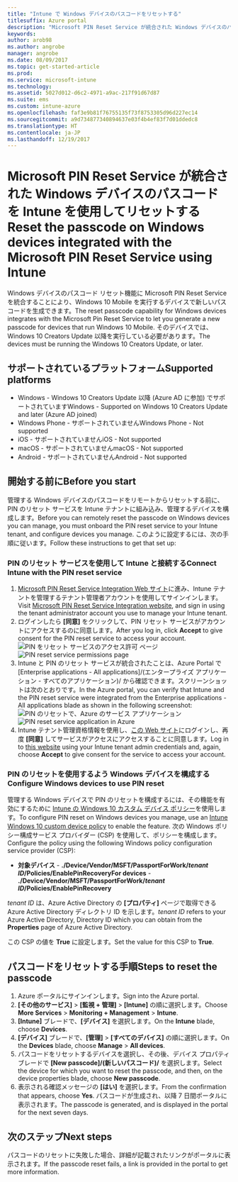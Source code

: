 ```yaml
---
title: "Intune で Windows デバイスのパスコードをリセットする"
titlesuffix: Azure portal
description: "Microsoft PIN Reset Service が統合された Windows デバイスのパスコードを Intune を使用してリセットする方法を説明します。"
keywords: 
author: arob98
ms.author: angrobe
manager: angrobe
ms.date: 08/09/2017
ms.topic: get-started-article
ms.prod: 
ms.service: microsoft-intune
ms.technology: 
ms.assetid: 5027d012-d6c2-4971-a9ac-217f91d67d87
ms.suite: ems
ms.custom: intune-azure
ms.openlocfilehash: faf3e9b81f76755135f73f8753305d96d227ec14
ms.sourcegitcommit: a9d734877340894637e03f4b4ef83f7d01ddedc8
ms.translationtype: HT
ms.contentlocale: ja-JP
ms.lasthandoff: 12/19/2017
---
```

# <a name="reset-the-passcode-on-windows-devices-integrated-with-the-microsoft-pin-reset-service-using-intune"></a><span data-ttu-id="2b2a7-103">Microsoft PIN Reset Service が統合された Windows デバイスのパスコードを Intune を使用してリセットする</span><span class="sxs-lookup"><span data-stu-id="2b2a7-103">Reset the passcode on Windows devices integrated with the Microsoft PIN Reset Service using Intune</span></span>

<span data-ttu-id="2b2a7-104">Windows デバイスのパスコード リセット機能に Microsoft PIN Reset Service を統合することにより、Windows 10 Mobile を実行するデバイスで新しいパスコードを生成できます。</span><span class="sxs-lookup"><span data-stu-id="2b2a7-104">The reset passcode capability for Windows devices integrates with the Microsoft Pin Reset Service to let you generate a new passcode for devices that run Windows 10 Mobile.</span></span> <span data-ttu-id="2b2a7-105">そのデバイスでは、Windows 10 Creators Update 以降を実行している必要があります。</span><span class="sxs-lookup"><span data-stu-id="2b2a7-105">The devices must be running the Windows 10 Creators Update, or later.</span></span>

## <a name="supported-platforms"></a><span data-ttu-id="2b2a7-106">サポートされているプラットフォーム</span><span class="sxs-lookup"><span data-stu-id="2b2a7-106">Supported platforms</span></span>

- <span data-ttu-id="2b2a7-107">Windows - Windows 10 Creators Update 以降 (Azure AD に参加) でサポートされています</span><span class="sxs-lookup"><span data-stu-id="2b2a7-107">Windows - Supported on Windows 10 Creators Update and later (Azure AD joined)</span></span>
- <span data-ttu-id="2b2a7-108">Windows Phone - サポートされていません</span><span class="sxs-lookup"><span data-stu-id="2b2a7-108">Windows Phone - Not supported</span></span>
- <span data-ttu-id="2b2a7-109">iOS - サポートされていません</span><span class="sxs-lookup"><span data-stu-id="2b2a7-109">iOS - Not supported</span></span>
- <span data-ttu-id="2b2a7-110">macOS - サポートされていません</span><span class="sxs-lookup"><span data-stu-id="2b2a7-110">macOS - Not supported</span></span>
- <span data-ttu-id="2b2a7-111">Android - サポートされていません</span><span class="sxs-lookup"><span data-stu-id="2b2a7-111">Android - Not supported</span></span>


## <a name="before-you-start"></a><span data-ttu-id="2b2a7-112">開始する前に</span><span class="sxs-lookup"><span data-stu-id="2b2a7-112">Before you start</span></span>

<span data-ttu-id="2b2a7-113">管理する Windows デバイスのパスコードをリモートからリセットする前に、PIN のリセット サービスを Intune テナントに組み込み、管理するデバイスを構成します。</span><span class="sxs-lookup"><span data-stu-id="2b2a7-113">Before you can remotely reset the passcode on Windows devices you can manage, you must onboard the PIN reset service to your Intune tenant, and configure devices you manage.</span></span> <span data-ttu-id="2b2a7-114">このように設定するには、次の手順に従います。</span><span class="sxs-lookup"><span data-stu-id="2b2a7-114">Follow these instructions to get that set up:</span></span>

### <a name="connect-intune-with-the-pin-reset-service"></a><span data-ttu-id="2b2a7-115">PIN のリセット サービスを使用して Intune と接続する</span><span class="sxs-lookup"><span data-stu-id="2b2a7-115">Connect Intune with the PIN reset service</span></span>

1. <span data-ttu-id="2b2a7-116">[Microsoft PIN Reset Service Integration Web サイト](https://login.windows.net/common/oauth2/authorize?response_type=code&client_id=b8456c59-1230-44c7-a4a2-99b085333e84&resource=https%3A%2F%2Fgraph.windows.net&redirect_uri=https%3A%2F%2Fcred.microsoft.com&state=e9191523-6c2f-4f1d-a4f9-c36f26f89df0&prompt=admin_consent)に進み、Intune テナントを管理するテナント管理者アカウントを使用してサインインします。</span><span class="sxs-lookup"><span data-stu-id="2b2a7-116">Visit [Microsoft PIN Reset Service Integration website](https://login.windows.net/common/oauth2/authorize?response_type=code&client_id=b8456c59-1230-44c7-a4a2-99b085333e84&resource=https%3A%2F%2Fgraph.windows.net&redirect_uri=https%3A%2F%2Fcred.microsoft.com&state=e9191523-6c2f-4f1d-a4f9-c36f26f89df0&prompt=admin_consent), and sign in using the tenant administrator account you use to manage your Intune tenant.</span></span>
2. <span data-ttu-id="2b2a7-117">ログインしたら **[同意]** をクリックして、PIN リセット サービスがアカウントにアクセスするのに同意します。</span><span class="sxs-lookup"><span data-stu-id="2b2a7-117">After you log in, click **Accept** to give consent for the PIN reset service to access your account.</span></span><br>
<span data-ttu-id="2b2a7-118">![PIN をリセット サービスのアクセス許可 ページ](./media/pin-reset-service-application.png)</span><span class="sxs-lookup"><span data-stu-id="2b2a7-118">![PIN reset service permissions page](./media/pin-reset-service-application.png)</span></span>
3. <span data-ttu-id="2b2a7-119">Intune と PIN のリセット サービスが統合されたことは、Azure Portal で [Enterprise applications - All applications]/(エンタープライズ アプリケーション - すべてのアプリケーション)/ から確認できます。スクリーンショットは次のとおりです。</span><span class="sxs-lookup"><span data-stu-id="2b2a7-119">In the Azure portal, you can verify that Intune and the PIN reset service were integrated from the Enterprise applications - All applications blade as shown in the following screenshot:</span></span><br>
<span data-ttu-id="2b2a7-120">![PIN のリセットで、Azure のサービス アプリケーション](./media/pin-reset-service-home-screen.png)</span><span class="sxs-lookup"><span data-stu-id="2b2a7-120">![PIN reset service application in Azure](./media/pin-reset-service-home-screen.png)</span></span>
4. <span data-ttu-id="2b2a7-121">Intune テナント管理資格情報を使用し、[この Web サイト](https://login.windows.net/common/oauth2/authorize?response_type=code&client_id=9115dd05-fad5-4f9c-acc7-305d08b1b04e&resource=https%3A%2F%2Fcred.microsoft.com%2F&redirect_uri=ms-appx-web%3A%2F%2FMicrosoft.AAD.BrokerPlugin%2F9115dd05-fad5-4f9c-acc7-305d08b1b04e&state=6765f8c5-f4a7-4029-b667-46a6776ad611&prompt=admin_consent)にログインし、再度 **[同意]** してサービスがアクセスにアクセスすることに同意します。</span><span class="sxs-lookup"><span data-stu-id="2b2a7-121">Log in to [this website](https://login.windows.net/common/oauth2/authorize?response_type=code&client_id=9115dd05-fad5-4f9c-acc7-305d08b1b04e&resource=https%3A%2F%2Fcred.microsoft.com%2F&redirect_uri=ms-appx-web%3A%2F%2FMicrosoft.AAD.BrokerPlugin%2F9115dd05-fad5-4f9c-acc7-305d08b1b04e&state=6765f8c5-f4a7-4029-b667-46a6776ad611&prompt=admin_consent) using your Intune tenant admin credentials and, again, choose **Accept** to give consent for the service to access your account.</span></span>

### <a name="configure-windows-devices-to-use-pin-reset"></a><span data-ttu-id="2b2a7-122">PIN のリセットを使用するよう Windows デバイスを構成する</span><span class="sxs-lookup"><span data-stu-id="2b2a7-122">Configure Windows devices to use PIN reset</span></span>

<span data-ttu-id="2b2a7-123">管理する Windows デバイスで PIN のリセットを構成するには、その機能を有効にするために [Intune の Windows 10 カスタム デバイス ポリシー](custom-settings-windows-10.md)を使用します。</span><span class="sxs-lookup"><span data-stu-id="2b2a7-123">To configure PIN reset on Windows devices you manage, use an [Intune Windows 10 custom device policy](custom-settings-windows-10.md) to enable the feature.</span></span> <span data-ttu-id="2b2a7-124">次の Windows ポリシー構成サービス プロバイダー (CSP) を使用して、ポリシーを構成します。</span><span class="sxs-lookup"><span data-stu-id="2b2a7-124">Configure the policy using the following Windows policy configuration service provider (CSP):</span></span>


- <span data-ttu-id="2b2a7-125">**対象デバイス** - **./Device/Vendor/MSFT/PassportForWork/*tenant ID*/Policies/EnablePinRecovery**</span><span class="sxs-lookup"><span data-stu-id="2b2a7-125">**For devices** - **./Device/Vendor/MSFT/PassportForWork/*tenant ID*/Policies/EnablePinRecovery**</span></span>

<span data-ttu-id="2b2a7-126">*tenant ID* は、Azure Active Directory の **[プロパティ]** ページで取得できる Azure Active Directory ディレクトリ ID を示します。</span><span class="sxs-lookup"><span data-stu-id="2b2a7-126">*tenant ID* refers to your Azure Active Directory, Directory ID which you can obtain from the **Properties** page of Azure Active Directory.</span></span>

<span data-ttu-id="2b2a7-127">この CSP の値を **True** に設定します。</span><span class="sxs-lookup"><span data-stu-id="2b2a7-127">Set the value for this CSP to **True**.</span></span>

## <a name="steps-to-reset-the-passcode"></a><span data-ttu-id="2b2a7-128">パスコードをリセットする手順</span><span class="sxs-lookup"><span data-stu-id="2b2a7-128">Steps to reset the passcode</span></span>

1. <span data-ttu-id="2b2a7-129">Azure ポータルにサインインします。</span><span class="sxs-lookup"><span data-stu-id="2b2a7-129">Sign into the Azure portal.</span></span>
2. <span data-ttu-id="2b2a7-130">**[その他のサービス]** > **[監視 + 管理]** > **[Intune]** の順に選択します。</span><span class="sxs-lookup"><span data-stu-id="2b2a7-130">Choose **More Services** > **Monitoring + Management** > **Intune**.</span></span>
3. <span data-ttu-id="2b2a7-131">**[Intune]** ブレードで、**[デバイス]** を選択します。</span><span class="sxs-lookup"><span data-stu-id="2b2a7-131">On the **Intune** blade, choose **Devices**.</span></span>
4. <span data-ttu-id="2b2a7-132">**[デバイス]** ブレードで、**[管理]** > **[すべてのデバイス]** の順に選択します。</span><span class="sxs-lookup"><span data-stu-id="2b2a7-132">On the **Devices** blade, choose **Manage** > **All devices**.</span></span>
5. <span data-ttu-id="2b2a7-133">パスコードをリセットするデバイスを選択し、その後、デバイス プロパティ ブレードで **[New passcode]/(新しいパスコード)/** を選択します。</span><span class="sxs-lookup"><span data-stu-id="2b2a7-133">Select the device for which you want to reset the passcode, and then, on the device properties blade, choose **New passcode**.</span></span>
6. <span data-ttu-id="2b2a7-134">表示される確認メッセージの **[はい]** を選択します。</span><span class="sxs-lookup"><span data-stu-id="2b2a7-134">From the confirmation that appears, choose **Yes**.</span></span> <span data-ttu-id="2b2a7-135">パスコードが生成され、以降 7 日間ポータルに表示されます。</span><span class="sxs-lookup"><span data-stu-id="2b2a7-135">The passcode is generated, and is displayed in the portal for the next seven days.</span></span>

## <a name="next-steps"></a><span data-ttu-id="2b2a7-136">次のステップ</span><span class="sxs-lookup"><span data-stu-id="2b2a7-136">Next steps</span></span>

<span data-ttu-id="2b2a7-137">パスコードのリセットに失敗した場合、詳細が記載されたリンクがポータルに表示されます。</span><span class="sxs-lookup"><span data-stu-id="2b2a7-137">If the passcode reset fails, a link is provided in the portal to get more information.</span></span>


